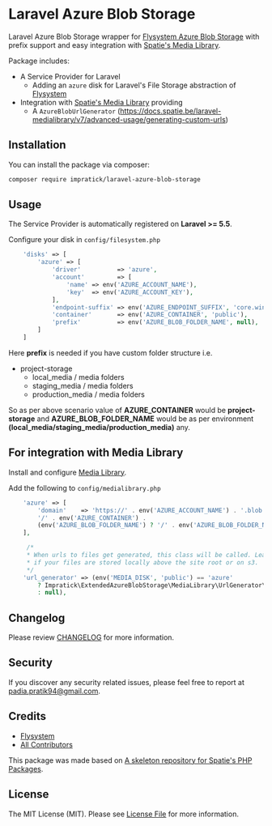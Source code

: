 

# Laravel Azure Blob Storage

Laravel Azure Blob Storage wrapper for [Flysystem Azure Blob Storage](https://flysystem.thephpleague.com/docs/adapter/azure/) with prefix support and easy integration with [Spatie's Media Library](https://docs.spatie.be/laravel-medialibrary).

Package includes:
* A Service Provider for Laravel
    * Adding an `azure` disk for Laravel's File Storage abstraction of [Flysystem](https://github.com/thephpleague/flysystem)
* Integration with [Spatie's Media Library](https://docs.spatie.be/laravel-medialibrary) providing
    * A `AzureBlobUrlGenerator` (https://docs.spatie.be/laravel-medialibrary/v7/advanced-usage/generating-custom-urls)

## Installation

You can install the package via composer:

```bash
composer require impratick/laravel-azure-blob-storage
```

## Usage
The Service Provider is automatically registered on **Laravel >= 5.5**.

Configure your disk in `config/filesystem.php`

``` php
    'disks' => [
        'azure' => [
            'driver'          => 'azure',
            'account'         => [
                'name' => env('AZURE_ACCOUNT_NAME'),
                'key'  => env('AZURE_ACCOUNT_KEY'),
            ],
            'endpoint-suffix' => env('AZURE_ENDPOINT_SUFFIX', 'core.windows.net'),
            'container'       => env('AZURE_CONTAINER', 'public'),
            'prefix'          => env('AZURE_BLOB_FOLDER_NAME', null),
        ]
    ]
```

Here **prefix** is needed if you have custom folder structure i.e.

* project-storage
    * local_media / media folders
    * staging_media / media folders
    * production_media / media folders

So as per above scenario value of **AZURE_CONTAINER** would be **project-storage** and  **AZURE_BLOB_FOLDER_NAME** would be as per environment **(local_media/staging_media/production_media)** any.

## For integration with Media Library

Install and configure [Media Library](https://docs.spatie.be/laravel-medialibrary/v7/installation-setup/).

Add the following to `config/medialibrary.php`

```php
    'azure' => [
        'domain'    => 'https://' . env('AZURE_ACCOUNT_NAME') . '.blob.' . env('AZURE_ENDPOINT_SUFFIX') .
        '/' . env('AZURE_CONTAINER') .
        (env('AZURE_BLOB_FOLDER_NAME') ? '/' . env('AZURE_BLOB_FOLDER_NAME') : ''),
    ],

     /*
     * When urls to files get generated, this class will be called. Leave empty
     * if your files are stored locally above the site root or on s3.
     */
    'url_generator' => (env('MEDIA_DISK', 'public') == 'azure'
        ? Impratick\ExtendedAzureBlobStorage\MediaLibrary\UrlGenerator\AzureBlobUrlGenerator::class
        : null),
```

## Changelog

Please review [CHANGELOG](CHANGELOG.md) for more information.

## Security

If you discover any security related issues, please feel free to report at padia.pratik94@gmail.com.

## Credits

* [Flysystem](https://github.com/thephpleague/flysystem)
* [All Contributors](../../contributors)

This package was made based on [A skeleton repository for Spatie's PHP Packages](https://github.com/spatie/skeleton-php).

## License

The MIT License (MIT). Please see [License File](LICENSE.md) for more information.